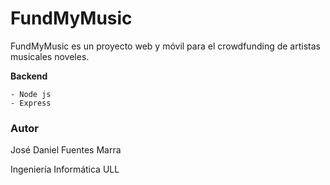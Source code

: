 # FundMyMusic

FundMyMusic es un proyecto web y móvil para el crowdfunding de artistas musicales noveles.

**Backend**

    - Node js 
    - Express

### Autor
José Daniel Fuentes Marra

Ingeniería Informática ULL
